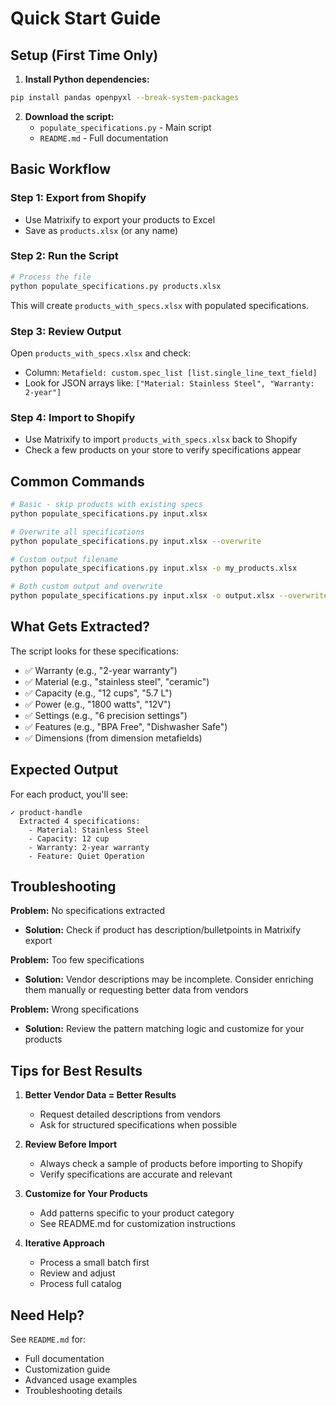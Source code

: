 # Quick Start Guide

## Setup (First Time Only)

1. **Install Python dependencies:**
```bash
pip install pandas openpyxl --break-system-packages
```

2. **Download the script:**
   - `populate_specifications.py` - Main script
   - `README.md` - Full documentation

## Basic Workflow

### Step 1: Export from Shopify
- Use Matrixify to export your products to Excel
- Save as `products.xlsx` (or any name)

### Step 2: Run the Script
```bash
# Process the file
python populate_specifications.py products.xlsx
```

This will create `products_with_specs.xlsx` with populated specifications.

### Step 3: Review Output
Open `products_with_specs.xlsx` and check:
- Column: `Metafield: custom.spec_list [list.single_line_text_field]`
- Look for JSON arrays like: `["Material: Stainless Steel", "Warranty: 2-year"]`

### Step 4: Import to Shopify
- Use Matrixify to import `products_with_specs.xlsx` back to Shopify
- Check a few products on your store to verify specifications appear

## Common Commands

```bash
# Basic - skip products with existing specs
python populate_specifications.py input.xlsx

# Overwrite all specifications
python populate_specifications.py input.xlsx --overwrite

# Custom output filename
python populate_specifications.py input.xlsx -o my_products.xlsx

# Both custom output and overwrite
python populate_specifications.py input.xlsx -o output.xlsx --overwrite
```

## What Gets Extracted?

The script looks for these specifications:
- ✅ Warranty (e.g., "2-year warranty")
- ✅ Material (e.g., "stainless steel", "ceramic")
- ✅ Capacity (e.g., "12 cups", "5.7 L")
- ✅ Power (e.g., "1800 watts", "12V")
- ✅ Settings (e.g., "6 precision settings")
- ✅ Features (e.g., "BPA Free", "Dishwasher Safe")
- ✅ Dimensions (from dimension metafields)

## Expected Output

For each product, you'll see:
```
✓ product-handle
  Extracted 4 specifications:
    - Material: Stainless Steel
    - Capacity: 12 cup
    - Warranty: 2-year warranty
    - Feature: Quiet Operation
```

## Troubleshooting

**Problem:** No specifications extracted
- **Solution:** Check if product has description/bulletpoints in Matrixify export

**Problem:** Too few specifications
- **Solution:** Vendor descriptions may be incomplete. Consider enriching them manually or requesting better data from vendors

**Problem:** Wrong specifications
- **Solution:** Review the pattern matching logic and customize for your products

## Tips for Best Results

1. **Better Vendor Data = Better Results**
   - Request detailed descriptions from vendors
   - Ask for structured specifications when possible

2. **Review Before Import**
   - Always check a sample of products before importing to Shopify
   - Verify specifications are accurate and relevant

3. **Customize for Your Products**
   - Add patterns specific to your product category
   - See README.md for customization instructions

4. **Iterative Approach**
   - Process a small batch first
   - Review and adjust
   - Process full catalog

## Need Help?

See `README.md` for:
- Full documentation
- Customization guide
- Advanced usage examples
- Troubleshooting details
